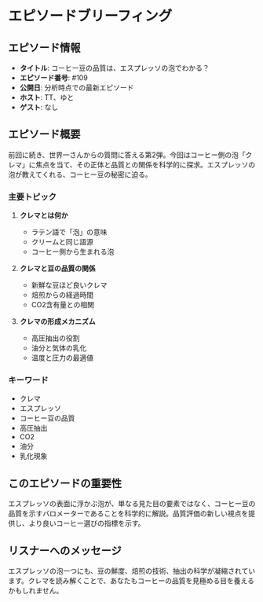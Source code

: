 # エピソードブリーフィング

## エピソード情報
- **タイトル**: コーヒー豆の品質は、エスプレッソの泡でわかる？
- **エピソード番号**: #109
- **公開日**: 分析時点での最新エピソード
- **ホスト**: TT、ゆと
- **ゲスト**: なし

## エピソード概要

前回に続き、世界一さんからの質問に答える第2弾。今回はコーヒー側の泡「クレマ」に焦点を当て、その正体と品質との関係を科学的に探求。エスプレッソの泡が教えてくれる、コーヒー豆の秘密に迫る。

### 主要トピック
1. **クレマとは何か**
   - ラテン語で「泡」の意味
   - クリームと同じ語源
   - コーヒー側から生まれる泡

2. **クレマと豆の品質の関係**
   - 新鮮な豆ほど良いクレマ
   - 焙煎からの経過時間
   - CO2含有量との相関

3. **クレマの形成メカニズム**
   - 高圧抽出の役割
   - 油分と気体の乳化
   - 温度と圧力の最適値

### キーワード
- クレマ
- エスプレッソ
- コーヒー豆の品質
- 高圧抽出
- CO2
- 油分
- 乳化現象

## このエピソードの重要性

エスプレッソの表面に浮かぶ泡が、単なる見た目の要素ではなく、コーヒー豆の品質を示すバロメーターであることを科学的に解説。品質評価の新しい視点を提供し、より良いコーヒー選びの指標を示す。

## リスナーへのメッセージ

エスプレッソの泡一つにも、豆の鮮度、焙煎の技術、抽出の科学が凝縮されています。クレマを読み解くことで、あなたもコーヒーの品質を見極める目を養えるかもしれません。